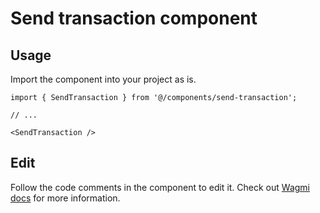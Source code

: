 # Send transaction component

## Usage

Import the component into your project as is.

```tsx
import { SendTransaction } from '@/components/send-transaction';

// ...

<SendTransaction />
```

## Edit

Follow the code comments in the component to edit it. Check out [Wagmi docs](https://wagmi.sh/react/getting-started) for more information.


